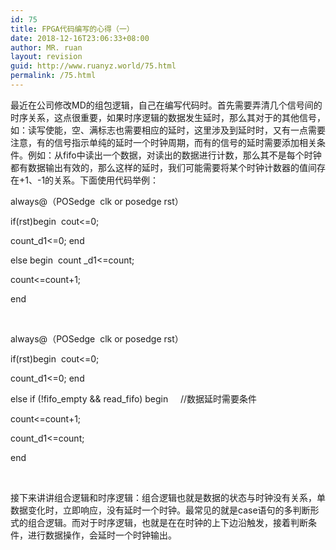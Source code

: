 ```yaml
---
id: 75
title: FPGA代码编写的心得（一）
date: 2018-12-16T23:06:33+08:00
author: MR. ruan
layout: revision
guid: http://www.ruanyz.world/75.html
permalink: /75.html
---
```

最近在公司修改MD的组包逻辑，自己在编写代码时。首先需要弄清几个信号间的时序关系，这点很重要，如果时序逻辑的数据发生延时，那么其对于的其他信号，如：读写使能，空、满标志也需要相应的延时，这里涉及到延时时，又有一点需要注意，有的信号指示单纯的延时一个时钟周期，而有的信号的延时需要添加相关条件。例如：从fifo中读出一个数据，对读出的数据进行计数，那么其不是每个时钟都有数据输出有效的，那么这样的延时，我们可能需要将某个时钟计数器的值间存在+1、-1的关系。下面使用代码举例：

always@（POSedge  clk or posedge rst）

if(rst)begin  cout<=0;

count_d1<=0; end

else begin  count _d1<=count;

count<=count+1;

end

&nbsp;

always@（POSedge  clk or posedge rst）

if(rst)begin  cout<=0;

count_d1<=0; end

else if (!fifo\_empty && read\_fifo) begin     //数据延时需要条件

count<=count+1;

count_d1<=count;

end

&nbsp;

接下来讲讲组合逻辑和时序逻辑：组合逻辑也就是数据的状态与时钟没有关系，单数据变化时，立即响应，没有延时一个时钟。最常见的就是case语句的多判断形式的组合逻辑。而对于时序逻辑，也就是在在时钟的上下边沿触发，接着判断条件，进行数据操作，会延时一个时钟输出。

&nbsp;

&nbsp;

&nbsp;